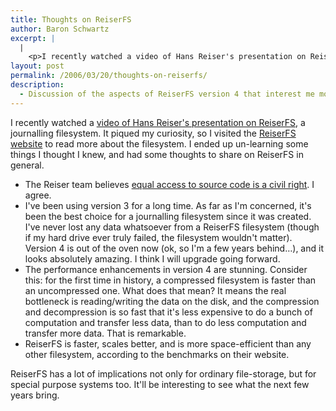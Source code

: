 ```yaml
---
title: Thoughts on ReiserFS
author: Baron Schwartz
excerpt: |
  |
    <p>I recently watched a video of Hans Reiser's presentation on ReiserFS, a journalling filesystem.  It piqued my curiosity, so I visited the <a href="http://www.namesys.com/">ReiserFS website</a> to read more about the filesystem.  I ended up un-learning some things I thought I knew, and had some thoughts to share on ReiserFS in general.</p>
layout: post
permalink: /2006/03/20/thoughts-on-reiserfs/
description:
  - Discussion of the aspects of ReiserFS version 4 that interest me most.
---
```

I recently watched a [video of Hans Reiser's presentation on ReiserFS][1], a journalling filesystem. It piqued my curiosity, so I visited the [ReiserFS website][2] to read more about the filesystem. I ended up un-learning some things I thought I knew, and had some thoughts to share on ReiserFS in general.

*   The Reiser team believes [equal access to source code is a civil right][3]. I agree.
*   I've been using version 3 for a long time. As far as I'm concerned, it's been the best choice for a journalling filesystem since it was created. I've never lost any data whatsoever from a ReiserFS filesystem (though if my hard drive ever truly failed, the filesystem wouldn't matter). Version 4 is out of the oven now (ok, so I'm a few years behind&#8230;), and it looks absolutely amazing. I think I will upgrade going forward.
*   The performance enhancements in version 4 are stunning. Consider this: for the first time in history, a compressed filesystem is faster than an uncompressed one. What does that mean? It means the real bottleneck is reading/writing the data on the disk, and the compression and decompression is so fast that it's less expensive to do a bunch of computation and transfer less data, than to do less computation and transfer more data. That is remarkable.
*   ReiserFS is faster, scales better, and is more space-efficient than any other filesystem, according to the benchmarks on their website.

ReiserFS has a lot of implications not only for ordinary file-storage, but for special purpose systems too. It'll be interesting to see what the next few years bring.

 [1]: http://video.google.com/videoplay?docid=6866770590245111825
 [2]: http://www.namesys.com/
 [3]: http://www.namesys.com/v4/v4.html#civil_right

